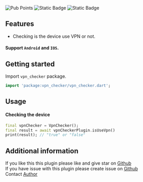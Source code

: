 ![Pub Points](https://img.shields.io/pub/points/vpn_checker) ![Static Badge](https://img.shields.io/badge/Dart_Analyze-Pass-blue) ![Static Badge](https://img.shields.io/badge/License-MIT-purple?link=https%3A%2F%2Fgithub.com%2Fcodebox168%2Fvpn_checker%2Fedit%2Fmain%2FLICENSE)

## Features

* Checking is the device use VPN or not.
#### Support `Android` and `IOS`.


## Getting started

Import `vpn_checker` package.

```dart
import 'package:vpn_checker/vpn_checker.dart';
```

## Usage

#### Checking the device

```dart
final vpnChecker = VpnChecker();
final result = await vpnCheckerPlugin.isUseVpn()
print(result); // "true" or "false"
```

## Additional information

If you like this this plugin please like and give star on [Github](https://github.com/codebox168/vpn_checker)\
If you have issue with this plugin please create issue on [Github](https://github.com/codebox168/vpn_checker)\
Contact [Author](https://www.facebook.com/kememsothea)